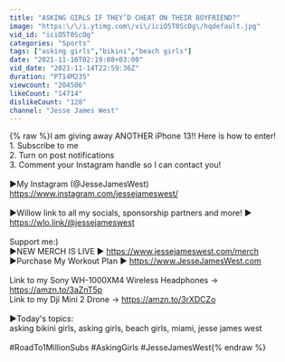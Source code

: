 ```yaml
---
title: "ASKING GIRLS IF THEY’D CHEAT ON THEIR BOYFRIEND?"
image: "https:\/\/i.ytimg.com\/vi\/iciO5T0ScOg\/hqdefault.jpg"
vid_id: "iciO5T0ScOg"
categories: "Sports"
tags: ["asking girls","bikini","beach girls"]
date: "2021-11-16T02:19:08+03:00"
vid_date: "2021-11-14T22:59:36Z"
duration: "PT14M23S"
viewcount: "204506"
likeCount: "14714"
dislikeCount: "128"
channel: "Jesse James West"
---
```

{% raw %}I am giving away ANOTHER iPhone 13!! Here is how to enter!<br />1. Subscribe to me<br />2. Turn on post notifications<br />3. Comment your Instagram handle so I can contact you!<br /><br />►My Instagram (@JesseJamesWest)<br /> <a rel="nofollow" target="blank" href="https://www.instagram.com/jessejameswest/">https://www.instagram.com/jessejameswest/</a><br /><br />►Willow link to all my socials, sponsorship partners and more! ► <a rel="nofollow" target="blank" href="https://wlo.link/@jessejameswest">https://wlo.link/@jessejameswest</a><br /><br />Support me:)<br />►NEW MERCH IS LIVE ► <a rel="nofollow" target="blank" href="https://www.jessejameswest.com/merch">https://www.jessejameswest.com/merch</a><br />►Purchase My Workout Plan ► <a rel="nofollow" target="blank" href="https://www.JesseJamesWest.com">https://www.JesseJamesWest.com</a><br /><br />Link to my Sony WH-1000XM4 Wireless Headphones →  <a rel="nofollow" target="blank" href="https://amzn.to/3aZnT5p">https://amzn.to/3aZnT5p</a><br />Link to my Dji Mini 2 Drone →  <a rel="nofollow" target="blank" href="https://amzn.to/3rXDCZo">https://amzn.to/3rXDCZo</a><br /><br />►Today's topics:<br />asking bikini girls, asking girls, beach girls, miami, jesse james west<br /><br />#RoadTo1MillionSubs #AskingGirls #JesseJamesWest{% endraw %}
